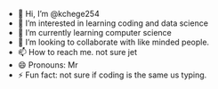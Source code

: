 - 👋 Hi, I’m @kchege254
- 👀 I’m interested in learning coding and data science
- 🌱 I’m currently learning computer science
- 💞️ I’m looking to collaborate with like minded people.
- 📫 How to reach me. not sure jet
- 😄 Pronouns:  Mr 
- ⚡ Fun fact: not sure if coding is the same us typing.

<!---
kchege254/kchege254 is a ✨ special ✨ repository because its `README.md` (this file) appears on your GitHub profile.
You can click the Preview link to take a look at your changes.
--->
